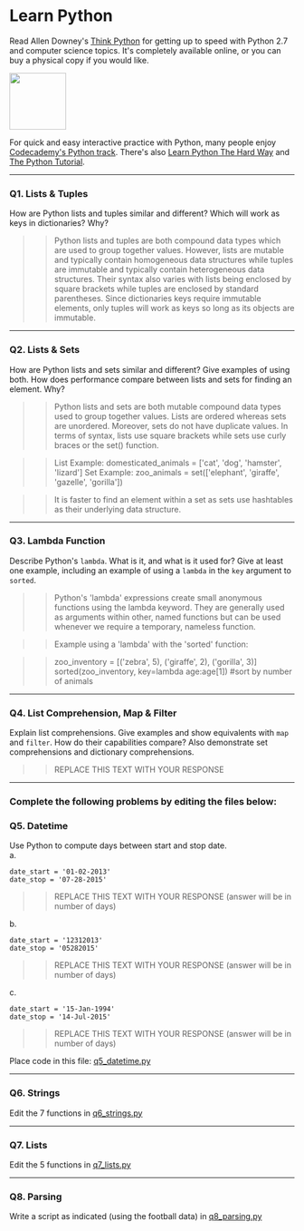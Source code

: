 # Learn Python

Read Allen Downey's [Think Python](http://www.greenteapress.com/thinkpython/) for getting up to speed with Python 2.7 and computer science topics. It's completely available online, or you can buy a physical copy if you would like.

<a href="http://www.greenteapress.com/thinkpython/"><img src="img/think_python.png" style="width: 100px;" target="_blank"></a>

For quick and easy interactive practice with Python, many people enjoy [Codecademy's Python track](http://www.codecademy.com/en/tracks/python). There's also [Learn Python The Hard Way](http://learnpythonthehardway.org/book/) and [The Python Tutorial](https://docs.python.org/2/tutorial/).

---

### Q1. Lists &amp; Tuples

How are Python lists and tuples similar and different? Which will work as keys in dictionaries? Why?

 >> Python lists and tuples are both compound data types which are used to group together values. However, lists are mutable and typically contain homogeneous data structures while tuples are immutable and typically contain heterogeneous data structures. Their syntax also varies with lists being enclosed by square brackets while tuples are enclosed by standard parentheses.  Since dictionaries keys require immutable elements, only tuples will work as keys so long as its objects are immutable.

---

### Q2. Lists &amp; Sets

How are Python lists and sets similar and different? Give examples of using both. How does performance compare between lists and sets for finding an element. Why?

>> Python lists and sets are both mutable compound data types used to group together values.  Lists are ordered whereas sets are unordered.  Moreover, sets do not have duplicate values. In terms of syntax, lists use square brackets while sets use curly braces or the set() function.

>>List Example: domesticated_animals = ['cat', 'dog', 'hamster', 'lizard']
Set Example: zoo_animals = set(['elephant', 'giraffe', 'gazelle', 'gorilla'])

>>It is faster to find an element within a set as sets use hashtables as their underlying data structure.

---

### Q3. Lambda Function

Describe Python's `lambda`. What is it, and what is it used for? Give at least one example, including an example of using a `lambda` in the `key` argument to `sorted`.

>> Python's 'lambda' expressions create small anonymous functions using the lambda keyword.  They are generally used as arguments within other, named functions but can be used whenever we require a temporary, nameless function.

>>Example using a 'lambda' with the 'sorted' function:

>>zoo_inventory = [('zebra', 5), ('giraffe', 2), ('gorilla', 3)]
sorted(zoo_inventory, key=lambda age:age[1]) #sort by number of animals

---

### Q4. List Comprehension, Map &amp; Filter

Explain list comprehensions. Give examples and show equivalents with `map` and `filter`. How do their capabilities compare? Also demonstrate set comprehensions and dictionary comprehensions.

>> REPLACE THIS TEXT WITH YOUR RESPONSE

---

### Complete the following problems by editing the files below:

### Q5. Datetime
Use Python to compute days between start and stop date.   
a.  

```
date_start = '01-02-2013'    
date_stop = '07-28-2015'
```

>> REPLACE THIS TEXT WITH YOUR RESPONSE (answer will be in number of days)

b.  
```
date_start = '12312013'  
date_stop = '05282015'  
```

>> REPLACE THIS TEXT WITH YOUR RESPONSE (answer will be in number of days)

c.  
```
date_start = '15-Jan-1994'      
date_stop = '14-Jul-2015'  
```

>> REPLACE THIS TEXT WITH YOUR RESPONSE  (answer will be in number of days)

Place code in this file: [q5_datetime.py](python/q5_datetime.py)

---

### Q6. Strings
Edit the 7 functions in [q6_strings.py](python/q6_strings.py)

---

### Q7. Lists
Edit the 5 functions in [q7_lists.py](python/q7_lists.py)

---

### Q8. Parsing
Write a script as indicated (using the football data) in [q8_parsing.py](python/q8_parsing.py)





